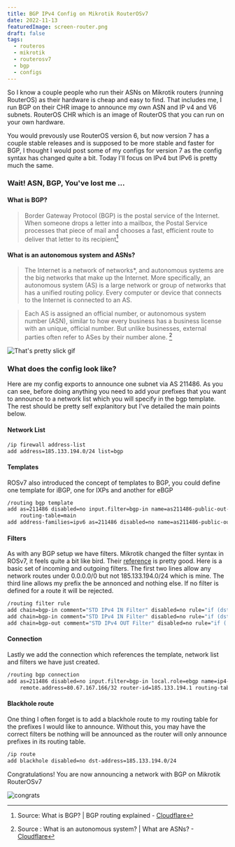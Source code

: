 ```yaml
---
title: BGP IPv4 Config on Mikrotik RouterOSv7
date: 2022-11-13
featuredImage: screen-router.png
draft: false
tags:
  - routeros
  - mikrotik
  - routerosv7
  - bgp
  - configs
---
```

So I know a couple people who run their ASNs on Mikrotik routers (running RouterOS) as their hardware is cheap and easy to find. That includes me, I run BGP on their CHR image to announce my own ASN and IP v4 and V6 subnets. RouterOS CHR which is an image of RouterOS that you can run on your own hardware.

You would prevously use RouterOS version 6, but now version 7 has a couple stable releases and is supposed to be more stable and faster for BGP, I thought I would post some of my configs for version 7 as the config syntax has changed quite a bit. Today I'll focus on IPv4 but IPv6 is pretty much the same.

### Wait! ASN, BGP, You've lost me ...

#### What is BGP?

> Border Gateway Protocol (BGP) is the postal service of the Internet. When someone drops a letter into a mailbox, the Postal Service processes that piece of mail and chooses a fast, efficient route to deliver that letter to its recipient[^cloudflarebgp]

[^cloudflarebgp]: Source: What is BGP? | BGP routing explained - [Cloudflare](https://www.cloudflare.com/learning/security/glossary/what-is-bgp/)

#### What is an autonomous system and ASNs?
>The Internet is a network of networks*, and autonomous systems are the big networks that make up the Internet. More specifically, an autonomous system (AS) is a large network or group of networks that has a unified routing policy. Every computer or device that connects to the Internet is connected to an AS. 

> Each AS is assigned an official number, or autonomous system number (ASN), similar to how every business has a business license with an unique, official number. But unlike businesses, external parties often refer to ASes by their number alone.
[^cloudflareasn]

[^cloudflareasn]: Source : What is an autonomous system? | What are ASNs? - [Cloudflare](https://www.cloudflare.com/learning/network-layer/what-is-an-autonomous-system/)

![That's pretty slick gif](https://media4.giphy.com/media/U09CkmV0ewDbfGgAZR/giphy.gif?cid=790b7611acdfb9df5539d54ed990cfdf2d9c2469aaf1eee6&rid=giphy.gif&ct=g)

### What does the config look like?
Here are my config exports to announce one subnet via AS 211486. As you can see, before doing anything you need to add your prefixes that you want to announce to a network list which you will specify in the bgp template. The rest should be pretty self explanitory but I've detailed the main points below.

#### Network List

```sh
/ip firewall address-list
add address=185.133.194.0/24 list=bgp
```


#### Templates
ROSv7 also introduced the concept of templates to BGP, you could define one template for iBGP, one for IXPs and another for eBGP

```sh
/routing bgp template
add as=211486 disabled=no input.filter=bgp-in name=as211486-public-out-ip4 output.filter-chain=bgp-out .network=bgp \
    routing-table=main
add address-families=ipv6 as=211486 disabled=no name=as211486-public-out-ip6 output.network=bgp routing-table=main
```
#### Filters
As with any BGP setup we have filters. Mikrotik changed the filter syntax in ROSv7, it feels quite a bit like bird. Their [reference](https://help.mikrotik.com/docs/display/ROS/Route+Selection+and+Filters#RouteSelectionandFilters-FilterSyntax) is pretty good.
Here is a basic set of incoming and outgoing filters. The first two lines allow any network routes under 0.0.0.0/0 but not 185.133.194.0/24 which is mine. The third line allows my prefix the be annonced and nothing else. If no filter is defined for a route it will be rejected. 

```sh
/routing filter rule
add chain=bgp-in comment="STD IPv4 IN Filter" disabled=no rule="if (dst in 0.0.0.0/0) {set bgp-local-pref 90; accept}"
add chain=bgp-in comment="STD IPv4 IN Filter" disabled=no rule="if (dst in 185.133.194.0/24) {reject}"
add chain=bgp-out comment="STD IPv4 OUT Filter" disabled=no rule="if ( dst == 185.133.194.0/24 ) {accept}"
```

#### Connection
Lastly we add the connection which references the template, network list and filters we have just created.

```sh
/routing bgp connection
add as=211486 disabled=no input.filter=bgp-in local.role=ebgp name=ip4-mw output.filter-chain=bgp-out .network=bgp \
    remote.address=80.67.167.166/32 router-id=185.133.194.1 routing-table=main templates=as211486-public-out-ip4
```

#### Blackhole route

One thing I often forget is to add a blackhole route to my routing table for the prefixes I would like to announce. Without this, you may have the correct filters be nothing will be announced as the router will only announce prefixes in its routing table.

```sh
/ip route
add blackhole disabled=no dst-address=185.133.194.0/24
```

Congratulations! You are now announcing a network with BGP on Mikrotik RouterOSv7

![congrats](https://i.giphy.com/media/D1wxiYaBi6euR8W0VX/giphy.webp)